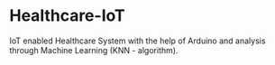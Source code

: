 # Healthcare-IoT
IoT enabled Healthcare System with the help of Arduino and analysis through Machine Learning (KNN - algorithm).
